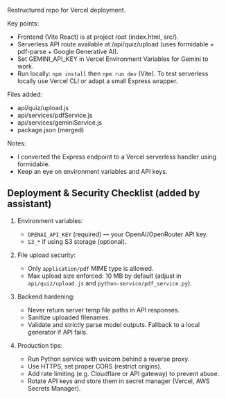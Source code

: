 
Restructured repo for Vercel deployment.

Key points:
- Frontend (Vite React) is at project root (index.html, src/).
- Serverless API route available at /api/quiz/upload (uses formidable + pdf-parse + Google Generative AI).
- Set GEMINI_API_KEY in Vercel Environment Variables for Gemini to work.
- Run locally: `npm install` then `npm run dev` (Vite). To test serverless locally use Vercel CLI or adapt a small Express wrapper.

Files added:
- api/quiz/upload.js
- api/services/pdfService.js
- api/services/geminiService.js
- package.json (merged)

Notes:
- I converted the Express endpoint to a Vercel serverless handler using formidable.
- Keep an eye on environment variables and API keys.



## Deployment & Security Checklist (added by assistant)

1. Environment variables:
   - `OPENAI_API_KEY` (required) — your OpenAI/OpenRouter API key.
   - `S3_*` if using S3 storage (optional).

2. File upload security:
   - Only `application/pdf` MIME type is allowed.
   - Max upload size enforced: 10 MB by default (adjust in `api/quiz/upload.js` and `python-service/pdf_service.py`).

3. Backend hardening:
   - Never return server temp file paths in API responses.
   - Sanitize uploaded filenames.
   - Validate and strictly parse model outputs. Fallback to a local generator if API fails.

4. Production tips:
   - Run Python service with uvicorn behind a reverse proxy.
   - Use HTTPS, set proper CORS (restrict origins).
   - Add rate limiting (e.g. Cloudflare or API gateway) to prevent abuse.
   - Rotate API keys and store them in secret manager (Vercel, AWS Secrets Manager).

